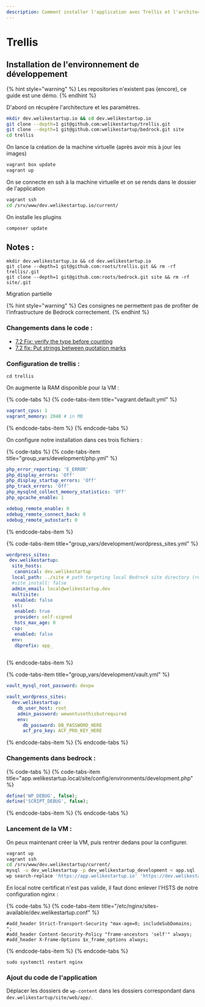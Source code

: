 ```yaml
---
description: Comment installer l'application avec Trellis et l'architecture Bedrock
---
```


# Trellis

## Installation de l'environnement de développement

{% hint style="warning" %}
Les repositories n'existent pas \(encore\), ce guide est une démo.
{% endhint %}

D'abord on récupère l'architecture et les paramètres.

```bash
mkdir dev.welikestartup.io && cd dev.welikestartup.io
git clone --depth=1 git@github.com:welikestartup/trellis.git 
git clone --depth=1 git@github.com:welikestartup/bedrock.git site
cd trellis
```

On lance la création de la machine virtuelle \(après avoir mis à jour les images\)

```bash
vagrant box update
vagrant up
```

On se connecte en ssh à la machine virtuelle et on se rends dans le dossier de l'application

```bash
vagrant ssh
cd /srv/www/dev.welikestartup.io/current/
```

On installe les plugins

```bash
composer update
```

## Notes :

```text
mkdir dev.welikestartup.io && cd dev.welikestartup.io
git clone --depth=1 git@github.com:roots/trellis.git && rm -rf trellis/.git
git clone --depth=1 git@github.com:roots/bedrock.git site && rm -rf site/.git
```

Migration partielle

{% hint style="warning" %}
Ces consignes ne permettent pas de profiter de l'infrastructure de Bedrock correctement.
{% endhint %}

### Changements dans le code :

* [7.2 Fix: verify the type before counting](https://github.com/treyssatvincent/wp-content/commit/08e812662c87dce323f6c5c7372b6d400de41d72)
* [7.2 fix: Put strings between quotation marks](https://github.com/treyssatvincent/wp-content/commit/fa69f7a0a2477603543bbefb9eccb31ed1e8d43d)

### Configuration de trellis :

```text
cd trellis
```

On augmente la RAM disponible pour la VM :

{% code-tabs %}
{% code-tabs-item title="vagrant.default.yml" %}
```yaml
vagrant_cpus: 1
vagrant_memory: 2048 # in MB
```
{% endcode-tabs-item %}
{% endcode-tabs %}

On configure notre installation dans ces trois fichiers :

{% code-tabs %}
{% code-tabs-item title="group\_vars/development/php.yml" %}
```yaml
php_error_reporting: 'E_ERROR'
php_display_errors: 'Off'
php_display_startup_errors: 'Off'
php_track_errors: 'Off'
php_mysqlnd_collect_memory_statistics: 'Off'
php_opcache_enable: 1

xdebug_remote_enable: 0
xdebug_remote_connect_back: 0
xdebug_remote_autostart: 0
```
{% endcode-tabs-item %}

{% code-tabs-item title="group\_vars/development/wordpress\_sites.yml" %}
```yaml
wordpress_sites: 
 dev.welikestartup: 
  site_hosts:
   canonical: dev.welikestartup
  local_path: ../site # path targeting local Bedrock site directory (relative to Ansible root)
  #site_install: false
  admin_email: local@welikestartup.dev
  multisite:
   enabled: false
  ssl:
   enabled: true
   provider: self-signed
   hsts_max_age: 0
  csp:
   enabled: false
  env:
   dbprefix: app_
    
```
{% endcode-tabs-item %}

{% code-tabs-item title="group\_vars/development/vault.yml" %}
```yaml
vault_mysql_root_password: devpw

vault_wordpress_sites:
  dev.welikestartup:
    db_user_host: root
    admin_password: wewontusethisbutrequired
    env:
      db_password: DB_PASSWORD_HERE
      acf_pro_key: ACF_PRO_KEY_HERE
```
{% endcode-tabs-item %}
{% endcode-tabs %}

### Changements dans bedrock :

{% code-tabs %}
{% code-tabs-item title="app.welikestartup.local/site/config/environments/development.php" %}
```php
define('WP_DEBUG', false);
define('SCRIPT_DEBUG', false);
```
{% endcode-tabs-item %}
{% endcode-tabs %}

### Lancement de la VM :

On peux maintenant créer la VM, puis rentrer dedans pour la configurer.

```bash
vagrant up
vagrant ssh
cd /srv/www/dev.welikestartup/current/
mysql -u dev_welikestartup -p dev_welikestartup_development < app.sql
wp search-replace 'https://app.welikestartup.io' 'https://dev.welikestartup'
```

En local notre certificat n'est pas valide, il faut donc enlever l'HSTS de notre configuration nginx :

{% code-tabs %}
{% code-tabs-item title="/etc/nginx/sites-available/dev.welikestartup.conf" %}
```text
#add_header Strict-Transport-Security "max-age=0; includeSubDomains; ";
#add_header Content-Security-Policy "frame-ancestors 'self'" always;
#add_header X-Frame-Options $x_frame_options always;
```
{% endcode-tabs-item %}
{% endcode-tabs %}

```text
sudo systemctl restart nginx
```

### Ajout du code de l'application

Déplacer les dossiers de `wp-content` dans les dossiers correspondant dans `dev.welikestartup/site/web/app/`.

